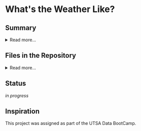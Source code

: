 # What's the Weather Like?
## Summary
<details><summary>Read more...</summary>
<p>
Check back for more info.
</p>
</details>

## Files in the Repository
<details><summary>Read more...</summary>
<p>
Check back for more info.


## Output
<details><summary>Read more...</summary>
<p>
Check back for more info.
</p>
</details>

## Features
<details><summary>Read more...</summary>
<p>
Check back for more info.
</p>
</details>

</p>
</details>

## Status
_in progress_

## Inspiration
This project was assigned as part of the UTSA Data BootCamp.
